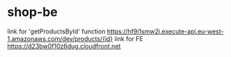 # shop-be
link for 'getProductsById' function https://hf9i1smw2i.execute-api.eu-west-1.amazonaws.com/dev/products/{id}
link for FE https://d23bw0f10z6dug.cloudfront.net